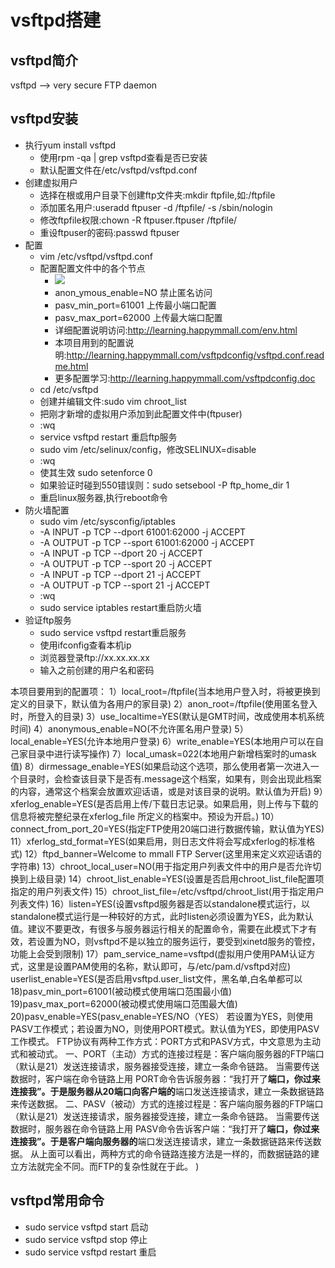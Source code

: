 # vsftpd搭建

## vsftpd简介

vsftpd --> very secure FTP daemon

## vsftpd安装

- 执行yum install vsftpd
    - 使用rpm -qa | grep vsftpd查看是否已安装
    - 默认配置文件在/etc/vsftpd/vsftpd.conf
- 创建虚拟用户
    - 选择在根或用户目录下创建ftp文件夹:mkdir ftpfile,如:/ftpfile
    - 添加匿名用户:useradd ftpuser -d /ftpfile/ -s /sbin/nologin
    - 修改ftpfile权限:chown -R ftpuser.ftpuser /ftpfile/
    - 重设ftpuser的密码:passwd ftpuser
- 配置
	- vim /etc/vsftpd/vsftpd.conf
	- 配置配置文件中的各个节点
		- ![](http://oo78duriq.bkt.clouddn.com/17-6-29/12557992.jpg)
		- anon_ymous_enable=NO 禁止匿名访问
		- pasv_min_port=61001 上传最小端口配置
		- pasv_max_port=62000 上传最大端口配置
		- 详细配置说明访问:http://learning.happymmall.com/env.html
        - 本项目用到的配置说明:http://learning.happymmall.com/vsftpdconfig/vsftpd.conf.readme.html
        - 更多配置学习:http://learning.happymmall.com/vsftpdconfig.doc
    - cd /etc/vsftpd
    - 创建并编辑文件:sudo vim chroot_list
    - 把刚才新增的虚拟用户添加到此配置文件中(ftpuser)
    - :wq
    - service vsftpd restart 重启ftp服务
    - sudo vim /etc/selinux/config，修改SELINUX=disable
    - :wq
    - 使其生效 sudo setenforce 0
    - 如果验证时碰到550错误则：sudo setsebool -P ftp_home_dir 1
    - 重启linux服务器,执行reboot命令 
- 防火墙配置
    - sudo vim /etc/sysconfig/iptables
    - -A INPUT -p TCP --dport 61001:62000 -j ACCEPT
    - -A OUTPUT -p TCP --sport 61001:62000 -j ACCEPT
    - -A INPUT -p TCP --dport 20 -j ACCEPT
    - -A OUTPUT -p TCP --sport 20 -j ACCEPT
    - -A INPUT -p TCP --dport 21 -j ACCEPT
    - -A OUTPUT -p TCP --sport 21 -j ACCEPT
    - :wq
    - sudo service iptables restart重启防火墙
- 验证ftp服务
    - sudo service vsftpd restart重启服务
    - 使用ifconfig查看本机ip
    - 浏览器登录ftp://xx.xx.xx.xx
    - 输入之前创建的用户名和密码

本项目要用到的配置项：
1）local_root=/ftpfile(当本地用户登入时，将被更换到定义的目录下，默认值为各用户的家目录) 
2）anon_root=/ftpfile(使用匿名登入时，所登入的目录) 
3）use_localtime=YES(默认是GMT时间，改成使用本机系统时间)
4）anonymous_enable=NO(不允许匿名用户登录)
5）local_enable=YES(允许本地用户登录)
6）write_enable=YES(本地用户可以在自己家目录中进行读写操作)
7）local_umask=022(本地用户新增档案时的umask值)
8）dirmessage_enable=YES(如果启动这个选项，那么使用者第一次进入一个目录时，会检查该目录下是否有.message这个档案，如果有，则会出现此档案的内容，通常这个档案会放置欢迎话语，或是对该目录的说明。默认值为开启)
9）xferlog_enable=YES(是否启用上传/下载日志记录。如果启用，则上传与下载的信息将被完整纪录在xferlog_file 所定义的档案中。预设为开启。)
10）connect_from_port_20=YES(指定FTP使用20端口进行数据传输，默认值为YES)
11）xferlog_std_format=YES(如果启用，则日志文件将会写成xferlog的标准格式)
12）ftpd_banner=Welcome to mmall FTP Server(这里用来定义欢迎话语的字符串)
13）chroot_local_user=NO(用于指定用户列表文件中的用户是否允许切换到上级目录)
14）chroot_list_enable=YES(设置是否启用chroot_list_file配置项指定的用户列表文件)
15）chroot_list_file=/etc/vsftpd/chroot_list(用于指定用户列表文件)
16）listen=YES(设置vsftpd服务器是否以standalone模式运行，以standalone模式运行是一种较好的方式，此时listen必须设置为YES，此为默认值。建议不要更改，有很多与服务器运行相关的配置命令，需要在此模式下才有效，若设置为NO，则vsftpd不是以独立的服务运行，要受到xinetd服务的管控，功能上会受到限制)
17）pam_service_name=vsftpd(虚拟用户使用PAM认证方式，这里是设置PAM使用的名称，默认即可，与/etc/pam.d/vsftpd对应) userlist_enable=YES(是否启用vsftpd.user_list文件，黑名单,白名单都可以
18)pasv_min_port=61001(被动模式使用端口范围最小值)
19)pasv_max_port=62000(被动模式使用端口范围最大值)
20)pasv_enable=YES(pasv_enable=YES/NO（YES）
若设置为YES，则使用PASV工作模式；若设置为NO，则使用PORT模式。默认值为YES，即使用PASV工作模式。
   FTP协议有两种工作方式：PORT方式和PASV方式，中文意思为主动式和被动式。
   一、PORT（主动）方式的连接过程是：客户端向服务器的FTP端口（默认是21）发送连接请求，服务器接受连接，建立一条命令链路。 
  当需要传送数据时，客户端在命令链路上用 PORT命令告诉服务器：“我打开了****端口，你过来连接我”。于是服务器从20端口向客户端的****端口发送连接请求，建立一条数据链路来传送数据。
   二、PASV（被动）方式的连接过程是：客户端向服务器的FTP端口（默认是21）发送连接请求，服务器接受连接，建立一条命令链路。 
  当需要传送数据时，服务器在命令链路上用 PASV命令告诉客户端：“我打开了****端口，你过来连接我”。于是客户端向服务器的****端口发送连接请求，建立一条数据链路来传送数据。
  从上面可以看出，两种方式的命令链路连接方法是一样的，而数据链路的建立方法就完全不同。而FTP的复杂性就在于此。
)

## vsftpd常用命令

- sudo service vsftpd start 启动
- sudo service vsftpd stop 停止
- sudo service vsftpd restart 重启